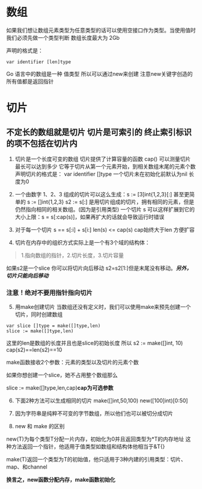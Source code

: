# 数组
 如果我们想让数组元素类型为任意类型的话可以使用空接口作为类型。当使用值时我们必须先做一个类型判断
 数组长度最大为 2Gb

 声明的格式是：
 ```
 var identifier [len]type

 ```
 Go 语言中的数组是一种 值类型 所以可以通过new来创建 注意new关键字创造的所有值都是返回指针

# 切片
 ## 不定长的数组就是切片 切片是可索引的 终止索引标识的项不包括在切片内

 1. 切片是一个长度可变的数组
 切片提供了计算容量的函数 cap() 可以测量切片最长可以达到多少 它等于切片从第一个元素开始，到相关数组末尾的元素个数
 声明切片的格式是： var identifier []type
 一个切片未在初始化前默认为nil 长度为0
 

 2. 一个由数字 1、2、3 组成的切片可以这么生成：s := [3]int{1,2,3}[:] 甚至更简单的 s := []int{1,2,3}
 s2 := s[:] 是用切片组成的切片，拥有相同的元素，但是仍然指向相同的相关数组。(因为是引用类型)
 一个切片 s 可以这样扩展到它的大小上限：s = s[:cap(s)]，如果再扩大的话就会导致运行时错误

3. 对于每一个切片 s == s[:i] + s[i:] 
len(s) <= cap(s)
cap始终大于len 方便扩容

4. 切片在内存中的组织方式实际上是一个有3个域的结构体：

>   1.指向数组的指针，2.切片长度，3.切片容量

如果s2是一个slice 你可以将切片向后移动 s2=s2[1:]但是末尾没有移动。**_另外，切片只能向后移动_**

### 注意！绝对不要用指针指向切片


5. 用make创建切片
当数组还没有定义时，我们可以使用make来预先创建一个切片，同时创建数组
 ``` 
 var slice []type = make([]type,len)
 slice := make([]type,len)
 ```

 这里的len是数组的长度并且也是slice的初始长度
 所以 s2 := make([]int, 10) cap(s2)==len(s2)==10
 
 make函数接收2个参数：元素的类型以及切片的元素个数

如果你想创建一个slice，她不占用整个数组那么

slice := make([]type,len,cap)**cap为可选参数**

6. 下面2种方法可以生成相同的切片
   make([]int,50,100)
   new([100]int)[0:50]

7. 因为字符串是纯粹不可变的字节数组，所以他们也可以被切分成切片
8. new 和 make 的区别

new(T)为每个类型T分配一片内存，初始化为0并且返回类型为*T的内存地址 这种方法返回一个指针，他适用于值类型如数组和结构体他相当于&T{}

make(T)返回一个类型为T的初始值，他只适用于3种内建的引用类型：切片、map、和channel

**换言之，new函数分配内存，make函数初始化**